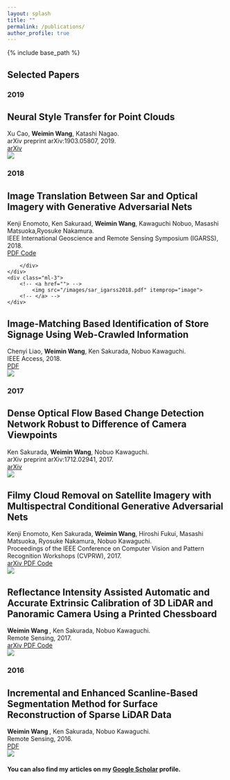 ```yaml
---
layout: splash
title: ""
permalink: /publications/
author_profile: true
---
```

{% include base_path %}

## Selected Papers

<link rel="stylesheet" href="./bootstrap.css">
<link rel="stylesheet" href="./css">
<link rel="stylesheet" href="./styles.css">

### 2019
<div class="media stream-item" itemscope="" itemtype="http://schema.org/ScholarlyArticle">
    <div class="media-body">
        <h2 class="article-title mb-0 mt-0" itemprop="name">
Neural Style Transfer for Point Clouds
      </h2>
        <div class="stream-meta article-metadata">
            <div itemprop="author">
                <!--             <span itemscope="" itemprop="author" itemtype="http://schema.org/Person"> -->
                Xu Cao, <b>Weimin Wang</b>, Katashi Nagao. <br>arXiv preprint arXiv:1903.05807, 2019.
            </div>
        </div>
        <div class="btn-links">
            <a class="btn btn-outline-primary btn-primary my-1 mr-1 btn-sm" href="https://arxiv.org/pdf/1903.05807.pdf" target="_blank" rel="noopener">
             arXiv
             </a>
<!--             <a class="btn btn-outline-primary my-1 mr-1 btn-sm" href="/code.zip" target="_blank" rel="noopener">
             Code
             </a>
            <a class="btn btn-outline-primary my-1 mr-1 btn-sm" href="/slides.pdf" target="_blank" rel="noopener">
             Slides
             </a> -->
        </div>
    </div>
    <div class="ml-3">
        <!-- <a href=""> -->
            <img src="/images/pcd_style_transfertransfer.jpg" itemprop="image">
        <!-- </a> -->
    </div>
</div>

### 2018
<div class="media stream-item" itemscope="" itemtype="http://schema.org/ScholarlyArticle">
    <div class="media-body">
        <h2 class="article-title mb-0 mt-0" itemprop="name">
   Image Translation Between Sar and Optical Imagery with Generative Adversarial Nets
      </h2>
        <div class="stream-meta article-metadata">
            <div itemprop="author">
                <!--             <span itemscope="" itemprop="author" itemtype="http://schema.org/Person"> -->
                Kenji Enomoto, Ken Sakuraad, <b>Weimin Wang</b>, Kawaguchi Nobuo, Masashi Matsuoka,Ryosuke Nakamura. <br>IEEE International Geoscience and Remote Sensing Symposium (IGARSS), 2018.
            </div>
        </div>
        <div class="btn-links">
<!--             <a class="btn btn-outline-primary btn-primary my-1 mr-1 btn-sm" href="https://arxiv.com" target="_blank" rel="noopener">
             Preprint
             </a> -->
            <a class="btn btn-outline-primary btn-primary my-1 mr-1 btn-sm" href="https://ieeexplore.ieee.org/document/8518719" target="_blank" rel="noopener">
             PDF
             </a>
            <a class="btn btn-outline-primary btn-primary my-1 mr-1 btn-sm" href="https://github.com/enomotokenji/sar2color-igarss2018-chainer" target="_blank" rel="noopener">
             Code
             </a>

        </div>
    </div>
    <div class="ml-3">
        <!-- <a href=""> -->
            <img src="/images/sar_igarss2018.pdf" itemprop="image">
        <!-- </a> -->
    </div>
</div>
<div class="media stream-item" itemscope="" itemtype="http://schema.org/ScholarlyArticle">
    <div class="media-body">
        <h2 class="article-title mb-0 mt-0" itemprop="name">
         Image-Matching Based Identification of Store Signage Using Web-Crawled Information
      </h2>
        <div class="stream-meta article-metadata">
            <div itemprop="author">
                <!--             <span itemscope="" itemprop="author" itemtype="http://schema.org/Person"> -->
                Chenyi Liao, <b>Weimin Wang</b>, Ken Sakurada, Nobuo Kawaguchi. <br>IEEE Access, 2018.
            </div>
        </div>
        <div class="btn-links">
            <a class="btn btn-primary my-1 mr-1 btn-sm" href="https://ieeexplore.ieee.org/stamp/stamp.jsp?tp=&arnumber=8439069" target="_blank" rel="noopener">
             PDF
             </a>
<!--             <a class="btn btn-outline-primary my-1 mr-1 btn-sm" href="/code.zip" target="_blank" rel="noopener">
             Code
             </a>
            <a class="btn btn-outline-primary my-1 mr-1 btn-sm" href="/slides.pdf" target="_blank" rel="noopener">
             Slides -->
             <!-- </a> -->
        </div>
    </div>
    <div class="ml-3">
        <!-- <a href=""> -->
            <img src="/images/signage_recong_ieee_2018.pdf" itemprop="image">
        <!-- </a> -->
    </div>
</div>

### 2017
<div class="media stream-item" itemscope="" itemtype="http://schema.org/ScholarlyArticle">
    <div class="media-body">
        <h2 class="article-title mb-0 mt-0" itemprop="name">
        Dense Optical Flow Based Change Detection Network Robust to Difference of Camera Viewpoints
      </h2>
        <div class="stream-meta article-metadata">
            <div itemprop="author">
                <!--             <span itemscope="" itemprop="author" itemtype="http://schema.org/Person"> -->
                Ken Sakurada, <b>Weimin Wang</b>,  Nobuo Kawaguchi. <br>arXiv preprint arXiv:1712.02941, 2017.
            </div>
        </div>
        <div class="btn-links">
            <a class="btn btn-outline-primary btn-primary my-1 mr-1 btn-sm" href="https://arxiv.org/pdf/1712.02941.pdf" target="_blank" rel="noopener">
             arXiv
             </a>
<!--             <a class="btn btn-outline-primary my-1 mr-1 btn-sm" href="/code.zip" target="_blank" rel="noopener">
             Code
             </a>
            <a class="btn btn-outline-primary my-1 mr-1 btn-sm" href="/slides.pdf" target="_blank" rel="noopener">
             Slides
             </a> -->
        </div>
    </div>
    <div class="ml-3">
        <!-- <a href=""> -->
            <img src="/images/optical_flow_change_detection_2017.pdf" itemprop="image">
        <!-- </a> -->
    </div>
</div>
<div class="media stream-item" itemscope="" itemtype="http://schema.org/ScholarlyArticle">
    <div class="media-body">
        <h2 class="article-title mb-0 mt-0" itemprop="name">
        Filmy Cloud Removal on Satellite Imagery with Multispectral Conditional Generative Adversarial Nets
      </h2>
        <div class="stream-meta article-metadata">
            <div itemprop="author">
                <!--             <span itemscope="" itemprop="author" itemtype="http://schema.org/Person"> -->
                Kenji Enomoto, Ken Sakurada, <b>Weimin Wang</b>, Hiroshi Fukui, Masashi Matsuoka, Ryosuke Nakamura, Nobuo Kawaguchi. <br>  Proceedings of the IEEE Conference on Computer Vision and Pattern Recognition Workshops (CVPRW), 2017.
            </div>
        </div>
        <div class="btn-links">
            <a class="btn  btn-primary my-1 mr-1 btn-sm" href="https://arxiv.org/pdf/1710.04835.pdf" target="_blank" rel="noopener">
             arXiv
             </a>
            <a class="btn btn-primary my-1 mr-1 btn-sm" href="https://ieeexplore.ieee.org/document/8014931" target="_blank" rel="noopener">
             PDF
             </a>
            <a class="btn btn-primary my-1 mr-1 btn-sm" href="/https://github.com/enomotokenji/mcgan-cvprw2017-chainer" target="_blank" rel="noopener">
             Code
             </a>
        </div>
    </div>
    <div class="ml-3">
        <!-- <a href=""> -->
            <img src="/images/mcgan_2017.pdf" itemprop="image">
        <!-- </a> -->
    </div>
</div>
<div class="media stream-item" itemscope="" itemtype="http://schema.org/ScholarlyArticle">
    <div class="media-body">
        <h2 class="article-title mb-0 mt-0" itemprop="name">
        Reflectance Intensity Assisted Automatic and Accurate Extrinsic Calibration of 3D LiDAR and Panoramic Camera Using a Printed Chessboard
      </h2>
        <div class="stream-meta article-metadata">
            <div itemprop="author">
                <!--             <span itemscope="" itemprop="author" itemtype="http://schema.org/Person"> -->
                <b> Weimin Wang </b>, Ken Sakurada, Nobuo Kawaguchi. <br> Remote Sensing, 2017.
            </div>
        </div>
        <div class="btn-links">
            <a class="btn btn-primary btn-primary my-1 mr-1 btn-sm" href="https://arxiv.org/pdf/1708.05514.pdf" target="_blank" rel="noopener">
             arXiv
             </a>
            <a class="btn btn-primary my-1 mr-1 btn-sm" href="https://res.mdpi.com/remotesensing/remotesensing-09-00851/article_deploy/remotesensing-09-00851-v2.pdf?filename=&attachment=1" target="_blank" rel="noopener">
             PDF
             </a>
            <a class="btn btn-primary my-1 mr-1 btn-sm" href="https://github.com/mfxox/ILCC" target="_blank" rel="noopener">
             Code
             </a>
        </div>
    </div>
    <div class="ml-3">
<!--         <a href="">
 -->            <img src="/images/ILCC.png" itemprop="image">
        <!-- </a> -->
    </div>
</div>

### 2016
<div class="media stream-item" itemscope="" itemtype="http://schema.org/ScholarlyArticle">
    <div class="media-body">
        <h2 class="article-title mb-0 mt-0" itemprop="name">
        Incremental and Enhanced Scanline-Based Segmentation Method for Surface Reconstruction of Sparse LiDAR Data
      </h2>
        <div class="stream-meta article-metadata">
            <div itemprop="author">
                <!--             <span itemscope="" itemprop="author" itemtype="http://schema.org/Person"> -->
            <b> Weimin Wang </b>, Ken Sakurada, Nobuo Kawaguchi. <br> Remote Sensing, 2016.
            </div>
        </div>
        <div class="btn-links">
            <a class="btn btn-outline-primary btn-primary my-1 mr-1 btn-sm" href="https://www.mdpi.com/2072-4292/8/11/967/pdf" target="_blank" rel="noopener">
             PDF
             </a>
<!--             <a class="btn btn-outline-primary my-1 mr-1 btn-sm" href="/code.zip" target="_blank" rel="noopener">
             Code
             </a>
            <a class="btn btn-outline-primary my-1 mr-1 btn-sm" href="/slides.pdf" target="_blank" rel="noopener">
             Slides
             </a> -->
        </div>
    </div>
    <div class="ml-3">
        <!-- <a href=""> -->
            <img src="/images/SLCC.png" itemprop="image">
        <!-- </a> -->
    </div>
</div>

#### You can also find my articles on my [Google Scholar](https://scholar.google.com/citations?user=qB3_NQgAAAAJ&hl=en&authuser=2) profile.


<!-- {% for post in site.publications reversed %} {% include archive-single.html %} {% endfor %} -->

